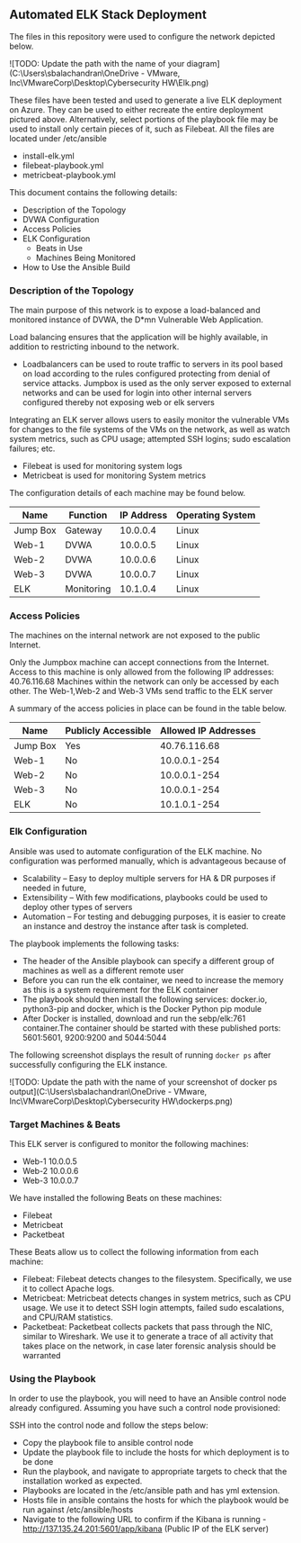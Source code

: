 ## Automated ELK Stack Deployment

The files in this repository were used to configure the network depicted below.

![TODO: Update the path with the name of your diagram](C:\Users\sbalachandran\OneDrive - VMware, Inc\VMwareCorp\Desktop\Cybersecurity HW\Elk.png)

These files have been tested and used to generate a live ELK deployment on Azure. They can be used to either recreate the entire deployment pictured above. Alternatively, select portions of the playbook file may be used to install only certain pieces of it, such as Filebeat. All the files are located under /etc/ansible

  - install-elk.yml
  - filebeat-playbook.yml
  - metricbeat-playbook.yml

This document contains the following details:
- Description of the Topology
- DVWA Configuration
- Access Policies
- ELK Configuration
  - Beats in Use
  - Machines Being Monitored
- How to Use the Ansible Build


### Description of the Topology

The main purpose of this network is to expose a load-balanced and monitored instance of DVWA, the D*mn Vulnerable Web Application.

Load balancing ensures that the application will be highly available, in addition to restricting inbound to the network.
- Loadbalancers can be used to route traffic to servers in its pool based on load according to the rules configured protecting from denial of service attacks. Jumpbox is used as the only server exposed to external networks and can be used for login into other internal servers configured thereby not exposing web or elk servers

Integrating an ELK server allows users to easily monitor the vulnerable VMs for changes to the file systems of the VMs on the network, as well as watch system metrics, such as CPU usage; attempted SSH logins; sudo escalation failures; etc.
- Filebeat is used for monitoring system logs
- Metricbeat is used for monitoring System metrics

The configuration details of each machine may be found below.

| Name     | Function | IP Address | Operating System |
|----------|----------|------------|------------------|
| Jump Box | Gateway  | 10.0.0.4   | Linux            |
| Web-1    | DVWA     | 10.0.0.5   | Linux            |
| Web-2    | DVWA     | 10.0.0.6   | Linux            | 
| Web-3    | DVWA     | 10.0.0.7   | Linux            |
| ELK      | Monitoring| 10.1.0.4  | Linux            |


### Access Policies

The machines on the internal network are not exposed to the public Internet. 

Only the Jumpbox machine can accept connections from the Internet. Access to this machine is only allowed from the following IP addresses: 40.76.116.68
Machines within the network can only be accessed by each other. The Web-1,Web-2 and Web-3 VMs send traffic to the ELK server


A summary of the access policies in place can be found in the table below.

| Name     | Publicly Accessible | Allowed IP Addresses |
|----------|---------------------|----------------------|
| Jump Box | Yes                 | 40.76.116.68         |
| Web-1    | No                  | 10.0.0.1-254         |
| Web-2    | No                  | 10.0.0.1-254         |
| Web-3    | No                  | 10.0.0.1-254         |
| ELK      | No                  | 10.1.0.1-254         |

### Elk Configuration

Ansible was used to automate configuration of the ELK machine. No configuration was performed manually, which is advantageous because of 
- Scalability – Easy to deploy multiple servers for HA & DR purposes if needed in future,
- Extensibility – With few modifications, playbooks could be used to deploy other types of servers 
- Automation – For testing and debugging purposes, it is easier to create an instance and destroy the instance after task is completed.

The playbook implements the following tasks:

- The header of the Ansible playbook can specify a different group of machines as well as a different remote user
- Before you can run the elk container, we need to increase the memory as this is a system requirement for the ELK container
- The playbook should then install the following services: docker.io, python3-pip and docker, which is the Docker Python pip module
- After Docker is installed, download and run the sebp/elk:761 container.The container should be started with these published ports: 5601:5601, 9200:9200 and 5044:5044

The following screenshot displays the result of running `docker ps` after successfully configuring the ELK instance.

![TODO: Update the path with the name of your screenshot of docker ps output](C:\Users\sbalachandran\OneDrive - VMware, Inc\VMwareCorp\Desktop\Cybersecurity HW\dockerps.png)

### Target Machines & Beats
This ELK server is configured to monitor the following machines:

- Web-1 10.0.0.5
- Web-2 10.0.0.6
- Web-3 10.0.0.7

We have installed the following Beats on these machines: 
- Filebeat 
- Metricbeat 
- Packetbeat

These Beats allow us to collect the following information from each machine:
- Filebeat: Filebeat detects changes to the filesystem. Specifically, we use it to collect Apache logs.
- Metricbeat: Metricbeat detects changes in system metrics, such as CPU usage. We use it to detect SSH login attempts, failed sudo escalations, and CPU/RAM statistics.
- Packetbeat: Packetbeat collects packets that pass through the NIC, similar to Wireshark. We use it to generate a trace of all activity that takes place on the network, in case later forensic analysis should be warranted

### Using the Playbook
In order to use the playbook, you will need to have an Ansible control node already configured. Assuming you have such a control node provisioned: 

SSH into the control node and follow the steps below:
- Copy the playbook file to ansible control node
- Update the playbook file to include the hosts for which deployment is to be done
- Run the playbook, and navigate to appropriate targets to check that the installation worked as expected.
- Playbooks are located in the /etc/ansible path and has yml extension.
- Hosts file in ansible contains the hosts for which the playbook would be run against /etc/ansible/hosts
- Navigate to the following URL to confirm if the Kibana is running - http://137.135.24.201:5601/app/kibana (Public IP of the ELK server)

